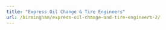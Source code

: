 ```yaml
---
title: "Express Oil Change & Tire Engineers"
url: /birmingham/express-oil-change-and-tire-engineers-2/
---
```

